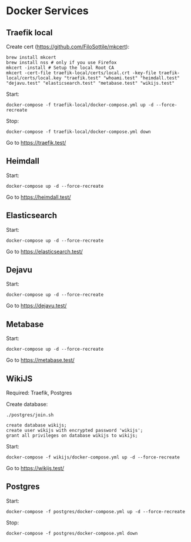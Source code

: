 # Docker Services

## Traefik local

Create cert (https://github.com/FiloSottile/mkcert):
```
brew install mkcert
brew install nss # only if you use Firefox
mkcert -install # Setup the local Root CA
mkcert -cert-file traefik-local/certs/local.crt -key-file traefik-local/certs/local.key "traefik.test" "whoami.test" "heimdall.test" "dejavu.test" "elasticsearch.test" "metabase.test" "wikijs.test"
```

Start:
```
docker-compose -f traefik-local/docker-compose.yml up -d --force-recreate
```

Stop:
```
docker-compose -f traefik-local/docker-compose.yml down
```

Go to https://traefik.test/

## Heimdall

Start:
```
docker-compose up -d --force-recreate
```

Go to https://heimdall.test/

## Elasticsearch

Start:
```
docker-compose up -d --force-recreate
```

Go to https://elasticsearch.test/


## Dejavu

Start:
```
docker-compose up -d --force-recreate
```

Go to https://dejavu.test/


## Metabase

Start:
```
docker-compose up -d --force-recreate
```

Go to https://metabase.test/


## WikiJS

Required: Traefik, Postgres

Create database:
```
./postgres/join.sh

create database wikijs;
create user wikijs with encrypted password 'wikijs';
grant all privileges on database wikijs to wikijs;
```

Start:
```
docker-compose -f wikijs/docker-compose.yml up -d --force-recreate
```

Go to https://wikijs.test/


## Postgres

Start:
```
docker-compose -f postgres/docker-compose.yml up -d --force-recreate
```

Stop:
```
docker-compose -f postgres/docker-compose.yml down
```
